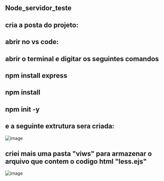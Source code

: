 ## Node_servidor_teste
## cria a posta do projeto:
## abrir no vs code:
## abrir o terminal e digitar os seguintes comandos
## npm install express
## npm install
## npm init -y

## e a seguinte extrutura sera criada:
![image](https://github.com/Jairo-GitHub-Principal/Node_servidor_teste/assets/106206316/ffcc1987-bd89-49a5-9944-7508887c338d)


## criei mais uma pasta "viws" para armazenar o arquivo que contem o codigo html "less.ejs"
![image](https://github.com/Jairo-GitHub-Principal/Node_servidor_teste/assets/106206316/03fe0b8c-467a-4ba6-9adb-8e13a74841a8)

